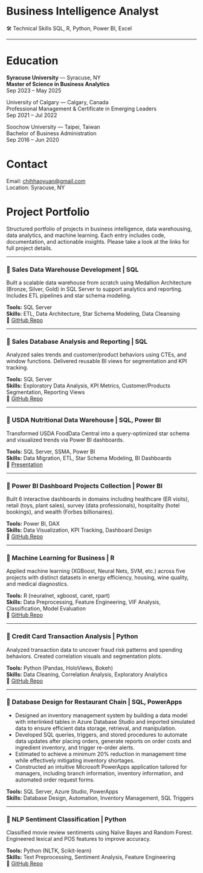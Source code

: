 #  Business Intelligence Analyst
🛠 Technical Skills SQL, R, Python, Power BI, Excel

---

#  Education

**Syracuse University** — Syracuse, NY  
**Master of Science in Business Analytics**  
Sep 2023 – May 2025

University of Calgary — Calgary, Canada  
Professional Management & Certificate in Emerging Leaders  
Sep 2021 – Jul 2022

Soochow University — Taipei, Taiwan  
Bachelor of Business Administration  
Sep 2016 – Jun 2020



#  Contact  
Email: chihhaoyuan@gmail.com  
Location: Syracuse, NY  

# Project Portfolio

Structured portfolio of projects in business intelligence, data warehousing, data analytics, and machine learning. Each entry includes code, documentation, and actionable insights. Please take a look at the links for full project details.


---

### 📂 Sales Data Warehouse Development | SQL  
Built a scalable data warehouse from scratch using Medallion Architecture (Bronze, Silver, Gold) in SQL Server to support analytics and reporting. Includes ETL pipelines and star schema modeling. 

**Tools:** SQL Server         
**Skills:** ETL, Data Architecture, Star Schema Modeling, Data Cleansing                           
🔗 [GitHub Repo](https://github.com/yuan-116/sql-data-warehouse-project)

---

### 📂 Sales Database Analysis and Reporting | SQL  
Analyzed sales trends and customer/product behaviors using CTEs, and window functions. Delivered reusable BI views for segmentation and KPI tracking.

**Tools:** SQL Server                       
**Skills:** Exploratory Data Analysis, KPI Metrics, Customer/Products Segmentation, Reporting Views               
🔗 [GitHub Repo](https://github.com/yuan-116/sql-Data_Analytics_Project)

---

### 📂 USDA Nutritional Data Warehouse | SQL, Power BI  
Transformed USDA FoodData Central into a query-optimized star schema and visualized trends via Power BI dashboards.  

**Tools:** SQL Server, SSMA, Power BI                                          
**Skills:** Data Migration, ETL, Star Schema Modeling,  BI Dashboards          
🔗 [Presentation](https://prezi.com/view/beC6TVO9VZLn6b1h2xRY/)


---
### 📂 Power BI Dashboard Projects Collection | Power BI  
Built 6 interactive dashboards in domains including healthcare (ER visits), retail (toys, plant sales), survey (data professionals), hospitality (hotel bookings), and wealth (Forbes billionaires).


**Tools:** Power BI, DAX                                
**Skills:** Data Visualization, KPI Tracking, Dashboard Design              
🔗 [GitHub Repo](https://github.com/yuan-116/power_bi_projects/tree/main)


---

### 📂 Machine Learning for Business | R  
Applied machine learning (XGBoost, Neural Nets, SVM, etc.) across five projects with distinct datasets in energy efficiency, housing, wine quality, and medical diagnostics.

**Tools:** R (neuralnet, xgboost, caret, rpart)                                
**Skills:** Data Preprocessing, Feature Engineering, VIF Analysis, Classification, Model Evaluation           
🔗 [GitHub Repo](https://github.com/yuan-116/MachineLearning_for_Business)

---

### 📂 Credit Card Transaction Analysis | Python  
Analyzed transaction data to uncover fraud risk patterns and spending behaviors. Created correlation visuals and segmentation plots.  

**Tools:** Python (Pandas, HoloViews, Bokeh)                            
**Skills:** Data Cleaning, Correlation Analysis, Exploratory Analytics                            
🔗 [GitHub Repo](https://github.com/yuan-116/Python_Data_Analysis_Project/tree/main)

---

### 📂 Database Design for Restaurant Chain | SQL, PowerApps  
- Designed an inventory management system by building a data model with interlinked tables in Azure Database Studio and imported simulated data to ensure efficient data storage, retrieval, and manipulation.
- Developed SQL queries, triggers, and stored procedures to automate data updates after placing orders, generate reports on order costs and ingredient inventory, and trigger re-order alerts.
- Estimated to achieve a minimum 20% reduction in management time while effectively mitigating inventory shortages.
- Constructed an intuitive Microsoft PowerApps application tailored for managers, including branch information, inventory information, and automated order request forms.
 
**Tools:** SQL Server, Azure Studio, PowerApps                            
**Skills:** Database Design, Automation, Inventory Management, SQL Triggers


---

### 📂 NLP Sentiment Classification | Python  
Classified movie review sentiments using Naïve Bayes and Random Forest. Engineered lexical and POS features to improve accuracy.  

**Tools:** Python (NLTK, Scikit-learn)                                    
**Skills:** Text Preprocessing, Sentiment Analysis, Feature Engineering                
🔗 [GitHub Repo](https://github.com/yuan-116/NLP_Sentiment_Classification_with_Movie_Reviews)

